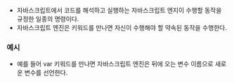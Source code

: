 - 자바스크립트에서 코드를 해석하고 실행하는 자바스크립트 엔지이 수행할 동작을 규정한 일종의 명령이다.
- 자바스크립트 엔진은 키워드를 만나면 자신이 수행해야 할 약속된 동작을 수행한다.


### 예시
- 예를 들어 var 키워드를 만나면 자바스크립트 엔진은 뒤에 오는 변수 이름으로 새로운 변수를 선언한다.